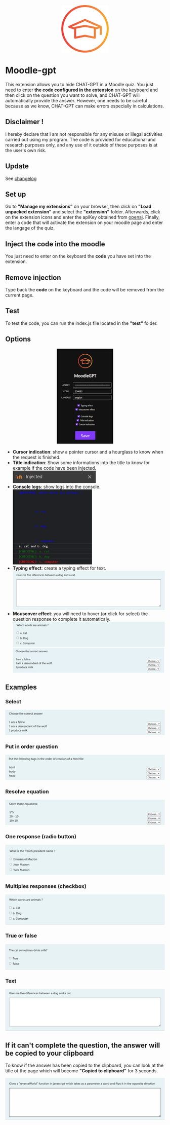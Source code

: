 <p align="center"><a
href="https://www.flaticon.com/free-icons/mortarboard" target="_blank" rel="noopener noreferrer"
title="Mortarboard icons created by itim2101 - Flaticon" ><img src="./extension/icon.png" alt="Mortarboard icons created by itim2101 - Flaticon" width="150" style="display:block; margin:auto;"></a></p>

# Moodle-gpt

This extension allows you to hide CHAT-GPT in a Moodle quiz. You just need to enter <b>the code configured in the extension</b> on the keyboard and then click on the question you want to solve, and CHAT-GPT will automatically provide the answer. However, one needs to be careful because as we know, CHAT-GPT can make errors especially in calculations.

## Disclaimer !

I hereby declare that I am not responsible for any misuse or illegal activities carried out using my program. The code is provided for educational and research purposes only, and any use of it outside of these purposes is at the user's own risk.

## Update

See [changelog](./CHANGELOG.md)

## Set up

Go to <b>"Manage my extensions"</b> on your browser, then click on <b>"Load unpacked extension"</b> and select the <b>"extension"</b> folder. Afterwards, click on the extension icons and enter the apiKey obtained from [openai](https://platform.openai.com/). Finally, enter a code that will activate the extension on your moodle page and enter the langage of the quiz.

## Inject the code into the moodle

You just need to enter on the keyboard the <b>code</b> you have set into the extension.

## Remove injection

Type back the <b>code</b> on the keyboard and the code will be removed from the current page.

## Test

To test the code, you can run the index.js file located in the <b>"test"</b> folder.

## Options

<p align="center">
<img src="./assets/popup.png" alt="Popup"  height="300">
</p>

- <b>Cursor indication</b>: show a pointer cursor and a hourglass to know when the request is finished.
- <b>Title indication</b>: Show some informations into the title to know for example if the code have been injected.
  <br/> ![Injected](./assets/title-injected.png)
- <b>Console logs</b>: show logs into the console.
  <br/><img src="./assets/logs.png" alt="Logs" width="250">
- <b>Typing effect</b>: create a typing effect for text.
  <br/> ![Typing](./assets/typing.gif)
- <b>Mouseover effect</b>: you will need to hover (or click for select) the question response to complete it automaticaly.
  <br/> ![Mouseover](./assets/mouseover.gif)
  <br/> ![Mouseover2](./assets/mouseover2.gif)

## Examples

### Select

![Select](./assets/select.gif)

### Put in order question

![Order](./assets/order.gif)

### Resolve equation

![Equations](./assets/equations.gif)

### One response (radio button)

![Radio](./assets/radio.gif)

### Multiples responses (checkbox)

![Checkbox](./assets/checkbox.gif)

### True or false

![True-false](./assets/true-false.gif)

### Text

![Text](./assets/text.gif)

## If it can't complete the question, the answer will be copied to your clipboard

To know if the answer has been copied to the clipboard, you can look at the title of the page which will become <b>"Copied to clipboard"</b> for 3 seconds.

![Clipboard](./assets/clipboard.gif)
